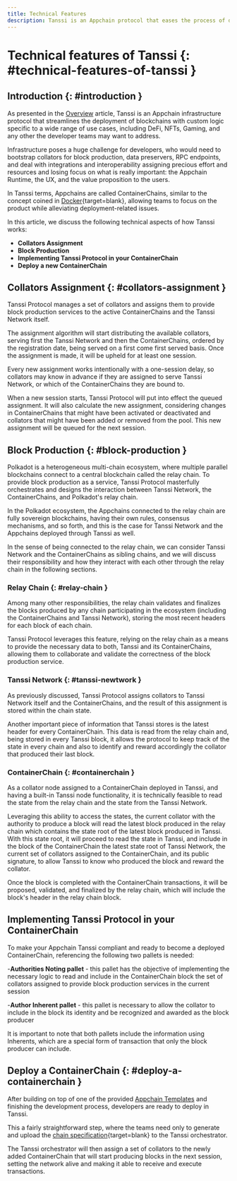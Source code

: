 ```yaml
---
title: Technical Features
description: Tanssi is an Appchain protocol that eases the process of deploying Appchains so that developers can focus on their custom logic.
---
```


# Technical features of Tanssi {: #technical-features-of-tanssi } 

## Introduction {: #introduction } 

As presented in the [Overview](/learn/tanssi/overview) article, Tanssi is an Appchain infrastructure protocol that streamlines the deployment of blockchains with custom logic specific to a wide range of use cases, including DeFi, NFTs, Gaming, and any other the developer teams may want to address.

Infrastructure poses a huge challenge for developers, who would need to bootstrap collators for block production, data preservers, RPC endpoints, and deal with integrations and interoperability assigning precious effort and resources and losing focus on what is really important: the Appchain Runtime, the UX, and the value proposition to the users.

In Tanssi terms, Appchains are called ContainerChains, similar to the concept coined in [Docker](https://www.docker.com){target=blank}, allowing teams to focus on the product while alleviating deployment-related issues.

In this article, we discuss the following technical aspects of how Tanssi works:

- **Collators Assignment**
- **Block Production**
- **Implementing Tanssi Protocol in your ContainerChain**
- **Deploy a new ContainerChain**

## Collators Assignment {: #collators-assignment } 

Tanssi Protocol manages a set of collators and assigns them to provide block production services to the active ContainerChains and the Tanssi Network itself.

The assignment algorithm will start distributing the available collators, serving first the Tanssi Network and then the ContainerChains, ordered by the registration date, being served on a first come first served basis. Once the assignment is made, it will be upheld for at least one session.

Every new assignment works intentionally with a one-session delay, so collators may know in advance if they are assigned to serve Tanssi Network, or which of the ContainerChains they are bound to.

When a new session starts, Tanssi Protocol will put into effect the queued assignment. It will also calculate the new assignment, considering changes in ContainerChains that might have been activated or deactivated and collators that might have been added or removed from the pool. This new assignment will be queued for the next session.

## Block Production {: #block-production } 

Polkadot is a heterogeneous multi-chain ecosystem, where multiple parallel blockchains connect to a central blockchain called the relay chain. To provide block production as a service, Tanssi Protocol masterfully orchestrates and designs the interaction between Tanssi Network, the ContainerChains, and Polkadot's relay chain.

In the Polkadot ecosystem, the Appchains connected to the relay chain are fully sovereign blockchains, having their own rules, consensus mechanisms, and so forth, and this is the case for Tanssi Network and the Appchains deployed through Tanssi as well. 

In the sense of being connected to the relay chain, we can consider Tanssi Network and the ContainerChains as sibling chains, and we will discuss their responsibility and how they interact with each other through the relay chain in the following sections.

### Relay Chain {: #relay-chain } 

Among many other responsibilities, the relay chain validates and finalizes the blocks produced by any chain participating in the ecosystem (including the ContainerChains and Tanssi Network), storing the most recent headers for each block of each chain.

Tanssi Protocol leverages this feature, relying on the relay chain as a means to provide the necessary data to both, Tanssi and its ContainerChains, allowing them to collaborate and validate the correctness of the block production service.

### Tanssi Network {: #tanssi-newtwork } 

As previously discussed, Tanssi Protocol assigns collators to Tanssi Network itself and the ContainerChains, and the result of this assignment is stored within the chain state.

Another important piece of information that Tanssi stores is the latest header for every ContainerChain. This data is read from the relay chain and, being stored in every Tanssi block, it allows the protocol to keep track of the state in every chain and also to identify and reward accordingly the collator that produced their last block.

### ContainerChain {: #containerchain } 

As a collator node assigned to a ContainerChain deployed in Tanssi, and having a built-in Tanssi node functionality, it is technically feasible to read the state from the relay chain and the state from the Tanssi Network.

Leveraging this ability to access the states, the current collator with the authority to produce a block will read the latest block produced in the relay chain which contains the state root of the latest block produced in Tanssi. With this state root, it will proceed to read the state in Tanssi, and include in the block of the ContainerChain the latest state root of Tanssi Network, the current set of collators assigned to the ContainerChain, and its public signature, to allow Tanssi to know who produced the block and reward the collator.

Once the block is completed with the ContainerChain transactions, it will be proposed, validated, and finalized by the relay chain, which will include the block's header in the relay chain block.

## Implementing Tanssi Protocol in your ContainerChain 

To make your Appchain Tanssi compliant and ready to become a deployed ContainerChain, referencing the following two pallets is needed:

-**Authorities Noting pallet** - this pallet has the objective of implementing the necessary logic to read and include in the ContainerChain block the set of collators assigned to provide block production services in the current session

-**Author Inherent pallet** - this pallet is necessary to allow the collator to include in the block its identity and be recognized and awarded as the block producer

It is important to note that both pallets include the information using Inherents, which are a special form of transaction that only the block producer can include.

## Deploy a ContainerChain {: #deploy-a-containerchain } 

After building on top of one of the provided [Appchain Templates]() and finishing the development process, developers are ready to deploy in Tanssi.

This a fairly straightforward step, where the teams need only to generate and upload the [chain specification](https://docs.substrate.io/build/chain-spec/){target=blank} to the Tanssi orchestrator.

The Tanssi orchestrator will then assign a set of collators to the newly added ContainerChain that will start producing blocks in the next session, setting the network alive and making it able to receive and execute transactions.
